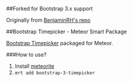 ##Forked for Bootstrap 3.x support

Originally from [BenjaminRH's repo](https://github.com/BenjaminRH/meteor-bootstrap-timepicker)

##Bootstrap Timepicker - Meteor Smart Package

[Bootstrap Timepicker](http://jdewit.github.com/bootstrap-timepicker/) packaged for Meteor.

###How to use?

1. Install [meteorite](https://github.com/oortcloud/meteorite)
2. `mrt add bootstrap-3-timepicker`